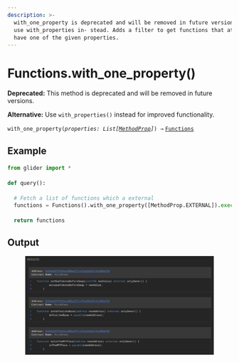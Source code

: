 ```yaml
---
description: >-
  with_one_property is deprecated and will be removed in future versions. Please
  use with_properties in- stead. Adds a filter to get functions that at least
  have one of the given properties.
---
```


# Functions.with\_one\_property()

**Deprecated:** This method is deprecated and will be removed in future versions.

**Alternative:** Use `with_properties()` instead for improved functionality.

`with_one_property(`_`properties: List[`_[_`MethodProp`_](../methodprop/)_`]`_`) →` [`Functions`](./)

## Example

```python
from glider import *

def query():
  
  # Fetch a list of functions which a external
  functions = Functions().with_one_property([MethodProp.EXTERNAL]).exec(3, 100)

  return functions
```

## Output

<figure><img src="../../../.gitbook/assets/image (11) (1).png" alt=""><figcaption></figcaption></figure>
